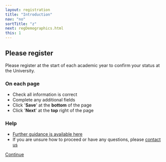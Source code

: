 ```yaml
---
layout: registration
title: "Introduction"
nav: "no"
sortTitle: "z"
next: regDemographics.html
this: 1
---
```


## Please register

Please register at the start of each academic year to confirm your status at the University.

### On each page

- Check all information is correct
- Complete any additional fields
- Click '**Save**' at the **bottom** of the page
- Click '**Next**' at the **top** right of the page

<!--
### To check your progress

- Click the ‘Online Registration’ header at the top of the page
- Completed screens have a tick in a green circle
-->

### Help

- [Further guidance is available here](https://www.nottingham.ac.uk/studentservices/servicedetails/registration/registration.aspx)
- If you are unsure how to proceed or have any questions, please [contact us](https://www.nottingham.ac.uk/studentservices/servicedetails/registration/registration.aspx)


<div id="buttons">
  <a class="btn btn-primary" type="submit" href="{{page.next}}">Continue</a>
</div>
